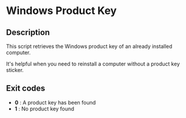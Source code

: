 # Windows Product Key

## Description
This script retrieves the Windows product key of an already installed computer.

It's helpful when you need to reinstall a computer without a product key sticker.

## Exit codes
* **0** : A product key has been found
* **1** : No product key found